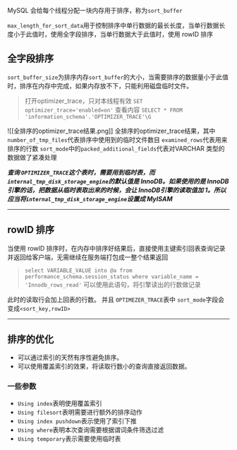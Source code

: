 MySQL 会给每个线程分配一块内存用于排序，称为`sort_buffer`

`max_length_for_sort_data`用于控制排序中单行数据的最长长度，当单行数据长度小于此值时，使用全字段排序，当单行数据大于此值时，使用 rowID 排序

## 全字段排序
`sort_buffer_size`为排序内存`sort_buffer`的大小，当需要排序的数据量小于此值时，排序在内存中完成，如果内存放不下，只能利用磁盘临时文件。

> 打开optimizer_trace，只对本线程有效 
>`SET optimizer_trace='enabled=on'`
>查看内容 
>`SELECT * FROM 'information_schema'.'OPTIMIZER_TRACE'\G`


![[全排序的optimizer_trace结果.png]]
全排序的optimizer_trace结果，其中
`number_of_tmp_files`代表排序中使用到的临时文件数目
`examined_rows`代表用来排序的行数
`sort_mode`中的`packed_additional_fields`代表对VARCHAR 类型的数据做了紧凑处理

***查询 `OPTIMIZER_TRACE`这个表时，需要用到临时表，而 `internal_tmp_disk_storage_engine`的默认值是 InnoDB。如果使用的是 InnoDB 引擎的话，把数据从临时表取出来的时候，会让 InnoDB引擎的读取值加 1。所以应当将`internal_tmp_disk_storage_engine`设置成 MyISAM***

---
## rowID 排序
当使用 rowID 排序时，在内存中排序好结果后，直接使用主键索引回表查询记录并返回给客户端，无需继续在服务端打包成一整个结果返回

>`select VARIABLE_VALUE into @a from performance_schema.session_status where variable_name = 'Innodb_rows_read'`
>可以使用此语句，将引擎读出的行数做记录

此时的读取行会加上回表的行数。
并且 `OPTIMEZER_TRACE`表中 `sort_mode`字段会变成`<sort_key,rowID>`

---
## 排序的优化
- 可以通过索引的天然有序性避免排序。
- 可以使用覆盖索引的效果，将读取行数小的查询直接返回数据。

### 一些参数
- `Using index`表明使用覆盖索引
- `Using filesort`表明需要进行额外的排序动作
- `Using index pushdown`表示使用了索引下推
- `Using where`表明本次查询需要根据谓词条件筛选过滤
- `Using temporary`表示需要使用临时表      